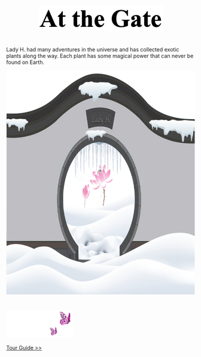 <p align="center">
<img src="https://github.com/lady-h-world/My_Garden/blob/main/images/cover/at_gate_title.png" width="332" height="69" />
</p>

#
<p align="left">

Lady H. had many adventures in the universe and has collected exotic plants along the way. Each plant has some magical power that can never be found on Earth.

</p>

<p align="center">
<kbd><img src="https://github.com/lady-h-world/My_Garden/blob/main/images/cover/at_the_gate.png" width="880" height="599" /></kbd>
</p>

# 

<p align="left">
<img src="https://github.com/lady-h-world/My_Garden/blob/main/images/follow_us.png" width="180" height="75" />
</p>

[Tour Guide >>][1]


[1]:https://github.com/lady-h-world/My_Garden/blob/main/reading_pages/tour_guide.md


